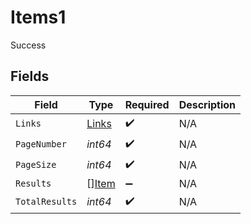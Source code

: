 # Items1

Success


## Fields

| Field                                 | Type                                  | Required                              | Description                           |
| ------------------------------------- | ------------------------------------- | ------------------------------------- | ------------------------------------- |
| `Links`                               | [Links](../../models/shared/links.md) | :heavy_check_mark:                    | N/A                                   |
| `PageNumber`                          | *int64*                               | :heavy_check_mark:                    | N/A                                   |
| `PageSize`                            | *int64*                               | :heavy_check_mark:                    | N/A                                   |
| `Results`                             | [][Item](../../models/shared/item.md) | :heavy_minus_sign:                    | N/A                                   |
| `TotalResults`                        | *int64*                               | :heavy_check_mark:                    | N/A                                   |
